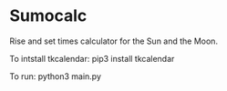 # Sumocalc
Rise and set times calculator for the Sun and the Moon.

To intstall tkcalendar: pip3 install tkcalendar

To run: python3 main.py

